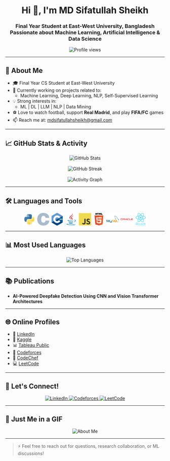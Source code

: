 <h1 align="center">Hi 👋, I'm MD Sifatullah Sheikh</h1>
<h3 align="center">
  Final Year Student at East-West University, Bangladesh<br>
  Passionate about Machine Learning, Artificial Intelligence & Data Science
</h3>

<p align="center">
  <img src="https://komarev.com/ghpvc/?username=sifatswapnil2022&label=Profile%20views&color=0e75b6&style=flat" alt="Profile views" />
</p>

---

## 🧠 About Me
- 🎓 Final Year CS Student at East-West University
- 🔭 Currently working on projects related to:
  - Machine Learning, Deep Learning, NLP, Self-Supervised Learning
- 💡 Strong interests in:
  - ML | DL | LLM | NLP | Data Mining
- ⚽ Love to watch football, support **Real Madrid**, and play **FIFA/FC** games
- 📫 Reach me at: [mdsifatullahsheikh@gmail.com](mailto:mdsifatullahsheikh@gmail.com)

---

## 📈 GitHub Stats & Activity

<p align="center">
  <img src="https://github-readme-stats.vercel.app/api?username=SifatSwapnil2022&show_icons=true&theme=default" alt="GitHub Stats" />
  <br><br>
  <img src="https://github-readme-streak-stats.herokuapp.com/?user=SifatSwapnil2022&theme=radical&hide_border=false" alt="GitHub Streak" />
  <br><br>
  <img src="https://github-readme-activity-graph.vercel.app/graph?username=sifatswapnil2022&theme=github-light" alt="Activity Graph" />
</p>

---

## 🛠️ Languages and Tools

<p align="center">
  <img src="https://raw.githubusercontent.com/devicons/devicon/master/icons/python/python-original.svg" alt="Python" width="40" height="40" />
  <img src="https://raw.githubusercontent.com/devicons/devicon/master/icons/c/c-original.svg" alt="C" width="40" height="40" />
  <img src="https://raw.githubusercontent.com/devicons/devicon/master/icons/cplusplus/cplusplus-original.svg" alt="C++" width="40" height="40" />
  <img src="https://raw.githubusercontent.com/devicons/devicon/master/icons/java/java-original.svg" alt="Java" width="40" height="40" />
  <img src="https://raw.githubusercontent.com/devicons/devicon/master/icons/javascript/javascript-original.svg" alt="JavaScript" width="40" height="40" />
  <img src="https://raw.githubusercontent.com/devicons/devicon/master/icons/html5/html5-original-wordmark.svg" alt="HTML" width="40" height="40" />
  <img src="https://raw.githubusercontent.com/devicons/devicon/master/icons/mysql/mysql-original-wordmark.svg" alt="MySQL" width="40" height="40" />
  <img src="https://raw.githubusercontent.com/devicons/devicon/master/icons/oracle/oracle-original.svg" alt="Oracle" width="40" height="40" />
  <img src="https://raw.githubusercontent.com/devicons/devicon/master/icons/react/react-original-wordmark.svg" alt="React" width="40" height="40" />
</p>

---

## 📊 Most Used Languages

<p align="center">
  <img src="https://github-readme-stats.vercel.app/api/top-langs?username=sifatswapnil2022&show_icons=true&locale=en&layout=compact" alt="Top Languages" />
</p>

---

## 📚 Publications

- **AI-Powered Deepfake Detection Using CNN and Vision Transformer Architectures**

---

## 🌐 Online Profiles

- 💼 [LinkedIn](https://www.linkedin.com/in/mdsifatullahsheikh/)
- 🧠 [Kaggle](https://www.kaggle.com/mdsifatullahsheikh)
- 📊 [Tableau Public](https://public.tableau.com/app/profile/sifat.sheikh/vizzes)
- 🧮 [Codeforces](https://codeforces.com/profile/SixPackABS)
- 🔢 [CodeChef](https://www.codechef.com/users/sixpackabs)
- 💻 [LeetCode](https://www.leetcode.com/ewu-sifatswapnil)

---

## 🔗 Let's Connect!

<p align="center">
  <a href="https://linkedin.com/in/md-sifatullah-sheikh" target="blank">
    <img src="https://cdn.jsdelivr.net/npm/simple-icons@v3/icons/linkedin.svg" alt="LinkedIn" height="30" width="30"/>
  </a>
  <a href="https://codeforces.com/profile/sixpackabs" target="blank">
    <img src="https://cdn.jsdelivr.net/npm/simple-icons@v3/icons/codeforces.svg" alt="Codeforces" height="30" width="30"/>
  </a>
  <a href="https://www.leetcode.com/ewu-sifatswapnil" target="blank">
    <img src="https://cdn.jsdelivr.net/npm/simple-icons@v3/icons/leetcode.svg" alt="LeetCode" height="30" width="30"/>
  </a>
</p>

---

## 🎨 Just Me in a GIF

<p align="center">
  <img src="https://github.com/7oSkaaa/7oSkaaa/blob/main/Images/about_me.gif?raw=true" alt="About Me" width="180" />
</p>

---

> ⚡ Feel free to reach out for questions, research collaboration, or ML discussions!

